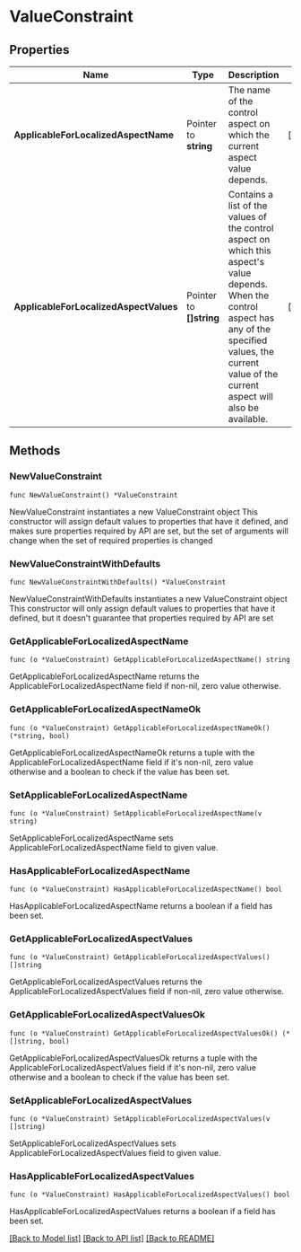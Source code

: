 # ValueConstraint

## Properties

Name | Type | Description | Notes
------------ | ------------- | ------------- | -------------
**ApplicableForLocalizedAspectName** | Pointer to **string** | The name of the control aspect on which the current aspect value depends. | [optional] 
**ApplicableForLocalizedAspectValues** | Pointer to **[]string** | Contains a list of the values of the control aspect on which this aspect&#39;s value depends. When the control aspect has any of the specified values, the current value of the current aspect will also be available. | [optional] 

## Methods

### NewValueConstraint

`func NewValueConstraint() *ValueConstraint`

NewValueConstraint instantiates a new ValueConstraint object
This constructor will assign default values to properties that have it defined,
and makes sure properties required by API are set, but the set of arguments
will change when the set of required properties is changed

### NewValueConstraintWithDefaults

`func NewValueConstraintWithDefaults() *ValueConstraint`

NewValueConstraintWithDefaults instantiates a new ValueConstraint object
This constructor will only assign default values to properties that have it defined,
but it doesn't guarantee that properties required by API are set

### GetApplicableForLocalizedAspectName

`func (o *ValueConstraint) GetApplicableForLocalizedAspectName() string`

GetApplicableForLocalizedAspectName returns the ApplicableForLocalizedAspectName field if non-nil, zero value otherwise.

### GetApplicableForLocalizedAspectNameOk

`func (o *ValueConstraint) GetApplicableForLocalizedAspectNameOk() (*string, bool)`

GetApplicableForLocalizedAspectNameOk returns a tuple with the ApplicableForLocalizedAspectName field if it's non-nil, zero value otherwise
and a boolean to check if the value has been set.

### SetApplicableForLocalizedAspectName

`func (o *ValueConstraint) SetApplicableForLocalizedAspectName(v string)`

SetApplicableForLocalizedAspectName sets ApplicableForLocalizedAspectName field to given value.

### HasApplicableForLocalizedAspectName

`func (o *ValueConstraint) HasApplicableForLocalizedAspectName() bool`

HasApplicableForLocalizedAspectName returns a boolean if a field has been set.

### GetApplicableForLocalizedAspectValues

`func (o *ValueConstraint) GetApplicableForLocalizedAspectValues() []string`

GetApplicableForLocalizedAspectValues returns the ApplicableForLocalizedAspectValues field if non-nil, zero value otherwise.

### GetApplicableForLocalizedAspectValuesOk

`func (o *ValueConstraint) GetApplicableForLocalizedAspectValuesOk() (*[]string, bool)`

GetApplicableForLocalizedAspectValuesOk returns a tuple with the ApplicableForLocalizedAspectValues field if it's non-nil, zero value otherwise
and a boolean to check if the value has been set.

### SetApplicableForLocalizedAspectValues

`func (o *ValueConstraint) SetApplicableForLocalizedAspectValues(v []string)`

SetApplicableForLocalizedAspectValues sets ApplicableForLocalizedAspectValues field to given value.

### HasApplicableForLocalizedAspectValues

`func (o *ValueConstraint) HasApplicableForLocalizedAspectValues() bool`

HasApplicableForLocalizedAspectValues returns a boolean if a field has been set.


[[Back to Model list]](../README.md#documentation-for-models) [[Back to API list]](../README.md#documentation-for-api-endpoints) [[Back to README]](../README.md)


